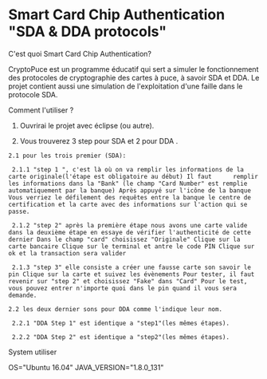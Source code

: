 # Smart Card Chip Authentication "SDA & DDA protocols"

C'est quoi Smart Card Chip Authentication?

CryptoPuce est un programme éducatif qui sert a simuler le fonctionnement des protocoles de cryptographie des cartes à puce, à savoir SDA et DDA. Le projet contient aussi une simulation de l'exploitation d'une faille dans le protocole SDA.
 
 Comment l'utiliser ?

   1. Ouvrirai le projet avec éclipse (ou autre).
   
   2. Vous trouverez 3 step pour SDA et 2 pour DDA .
   
    2.1 pour les trois premier (SDA): 
    
     2.1.1 "step 1 ", c'est là où on va remplir les informations de la carte originale(l'étape est obligatoire au début) Il faut      remplir les informations dans la "Bank" (le champ "Card Number" est remplie automatiquement par la banque) Après appuyé sur l'icône de la banque Vous verriez le défilement des requêtes entre la banque le centre de certification et la carte avec des informations sur l'action qui se passe.
     
     2.1.2 "step 2" après la première étape nous avons une carte valide dans la deuxième étape en essaye de vérifier l'authenticité de cette dernier Dans le champ "card" choisissez "Originale" Clique sur la carte bancaire Clique sur le terminal et antre le code PIN Clique sur ok et la transaction sera valider 
     
     2.1.3 "step 3" elle consiste a créer une fausse carte son savoir le pin Clique sur la carte et suivez les évènements Pour tester, il faut revenir sur "step 2" et choisissez "Fake" dans "Card" Pour le test, vous pouvez entrer n'importe quoi dans le pin quand il vous sera demande.
     
    2.2 les deux dernier sons pour DDA comme l'indique leur nom. 
    
     2.2.1 "DDA Step 1" est identique a "step1"(les mêmes étapes).
     
     2.2.2 "DDA Step 2" est identique a "step2"(les mêmes étapes).


System utiliser

OS="Ubuntu 16.04" JAVA_VERSION="1.8.0_131"
